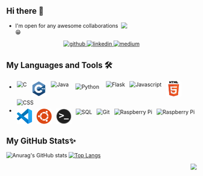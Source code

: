 ## Hi there 👋

<a href="myoctocat">
  <img align="right" src="https://myoctocat.com/assets/images/base-octocat.svg" width=200 />
</a>

- I'm open for any awesome collaborations😁

<div align="center">
  <a href="https://github.com/Sylvester254" target="_blank">
    <img src=https://img.shields.io/badge/github-%2324292e.svg?&style=for-the-badge&logo=github&logoColor=white alt=github style="margin-bottom: 5px;" />
  </a>
  <a href="https://linkedin.com/in/sylvester-kiranga-68a28220b" target="_blank">
    <img src=https://img.shields.io/badge/linkedin-%231E77B5.svg?&style=for-the-badge&logo=linkedin&logoColor=white alt=linkedin style="margin-bottom: 5px;" />
  </a>
  <a href="https://medium.com/@slynganga59" target="_blank">
    <img src=https://img.shields.io/badge/medium-%23292929.svg?&style=for-the-badge&logo=medium&logoColor=white alt=medium style="margin-bottom: 5px;" />
  </a>  
</div>


## My Languages and Tools :hammer_and_wrench:
<p align="center">
  <ul>
<li><img src="https://toppng.com/uploads/preview/c-programming-icon-c-programming-language-logo-11562945679duaxtn3yq0.png" alt="C" height="40" style="vertical-align:top; margin:4px">
<img src="https://raw.githubusercontent.com/github/explore/80688e429a7d4ef2fca1e82350fe8e3517d3494d/topics/cpp/cpp.png" alt="C++" height="40" style="vertical-align:top; margin:4px">
<img src="https://icon-library.com/images/java-icon/java-icon-1.jpg" alt="Java" height="40" style="vertical-align:top; margin:4px">
<img style="margin: 10px" src="https://upload.wikimedia.org/wikipedia/commons/c/c3/Python-logo-notext.svg" alt="Python" height="40" />
<img src="https://img.icons8.com/ios/500/flask.png" alt="Flask" height="40" style="vertical-align:top; margin:4px">
<img src="https://e7.pngegg.com/pngimages/780/695/png-clipart-javascript-comment-html-logo-international-conference-on-missions-node-js-icon-angle-text-thumbnail.png" alt="Javascript" height="40" style="vertical-align:top; margin:4px">
<img src="https://raw.githubusercontent.com/github/explore/80688e429a7d4ef2fca1e82350fe8e3517d3494d/topics/html/html.png" alt="HTML" height="40" style="vertical-align:top; margin:4px">
 <img src="https://upload.wikimedia.org/wikipedia/commons/thumb/d/d5/CSS3_logo_and_wordmark.svg/1200px-CSS3_logo_and_wordmark.svg.png" alt="CSS" height="40" style="vertical-align:top; margin:4px"> </br>
 </li>
 <li><img src="https://raw.githubusercontent.com/github/explore/80688e429a7d4ef2fca1e82350fe8e3517d3494d/topics/visual-studio-code/visual-studio-code.png" alt="VS Code" height="40" style="vertical-align:top; margin:4px">
 <img src="https://raw.githubusercontent.com/github/explore/80688e429a7d4ef2fca1e82350fe8e3517d3494d/topics/ubuntu/ubuntu.png" alt="Ubuntu" height="40" style="vertical-align:top; margin:4px"> 
 <img src="https://raw.githubusercontent.com/github/explore/80688e429a7d4ef2fca1e82350fe8e3517d3494d/topics/terminal/terminal.png" alt="Terminal" height="40" style="vertical-align:top; margin:4px">
<img src="https://cdn-icons-png.flaticon.com/512/5968/5968313.png" alt="SQL" height="40" style="vertical-align:top; margin:4px">
 <img src="https://upload.wikimedia.org/wikipedia/commons/thumb/3/3f/Git_icon.svg/1024px-Git_icon.svg.png" alt="Git" height="40" style="vertical-align:top; margin:4px"> 
<img src="https://cdn-icons-png.flaticon.com/512/5969/5969184.png" alt="Raspberry Pi" height="40" style="vertical-align:top; margin:4px">
<img src="https://upload.wikimedia.org/wikipedia/commons/thumb/8/87/Arduino_Logo.svg/720px-Arduino_Logo.svg.png?20200922062315" alt="Raspberry Pi" height="40" style="vertical-align:top; margin:4px">
</li>
</ul>
</p>

## My GitHub Stats✨
![Anurag's GitHub stats](https://github-readme-stats.vercel.app/api?username=Sylvester254&show_icons=true&theme=nightowl&count_private=true&hide_border=true)
[![Top Langs](https://github-readme-stats.vercel.app/api/top-langs/?username=Sylvester254&layout=compact&langs_count=10&theme=nightowl&hide_border=true)](https://github.com/anuraghazra/github-readme-stats)

<div align="right">
  <img src="https://komarev.com/ghpvc/?username=Sylvester254&&style=flat-square" align="right" />
</div>





<!--
**Sylvester254/Sylvester254** is a ✨ _special_ ✨ repository because its `README.md` (this file) appears on your GitHub profile.

Here are some ideas to get you started:

- 🔭 I’m currently working on ...
- 🌱 I’m currently learning ...
- 👯 I’m looking to collaborate on ...
- 🤔 I’m looking for help with ...
- 💬 Ask me about ...
- 📫 How to reach me: ...
- 😄 Pronouns: ...
- ⚡ Fun fact: ...
-->
